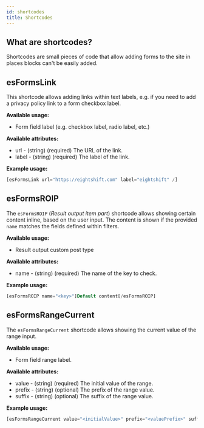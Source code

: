 ```yaml
---
id: shortcodes
title: Shortcodes
---
```


## What are shortcodes?

Shortcodes are small pieces of code that allow adding forms to the site in places blocks can't be easily added.

## esFormsLink

This shortcode allows adding links within text labels, e.g. if you need to add a privacy policy link to a form checkbox label.

**Available usage:**
* Form field label (e.g. checkbox label, radio label, etc.)

**Available attributes:**
* url - (string) (required) The URL of the link.
* label - (string) (required) The label of the link.

**Example usage:**
```php
[esFormsLink url="https://eightshift.com" label="eightshift" /]
```

## esFormsROIP

The `esFormsROIP` (_Result output item part_) shortcode allows showing certain content inline, based on the user input. The content is shown if the provided `name` matches the fields defined within filters.

**Available usage:**
* Result output custom post type

**Available attributes:**
* name - (string) (required) The name of the key to check.

**Example usage:**
```php
[esFormsROIP name="<key>"]Default content[/esFormsROIP]
```

## esFormsRangeCurrent

The `esFormsRangeCurrent` shortcode allows showing the current value of the range input.

**Available usage:**
* Form field range label.

**Available attributes:**
* value - (string) (required) The initial value of the range.
* prefix - (string) (optional) The prefix of the range value.
* suffix - (string) (optional) The suffix of the range value.

**Example usage:**
```php
[esFormsRangeCurrent value="<initialValue>" prefix="<valuePrefix>" suffix="<valueSuffix>" /]
```
